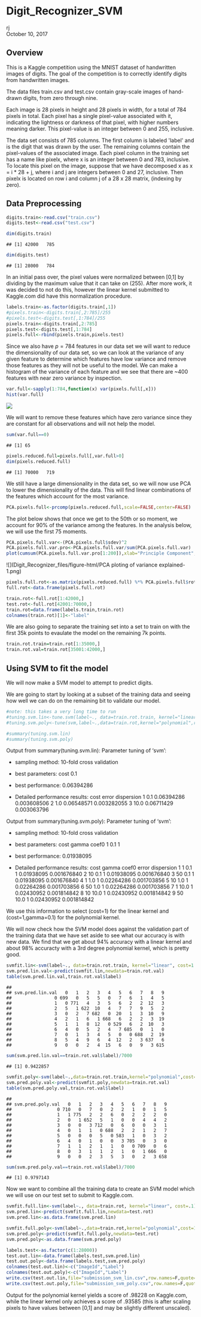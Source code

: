 # Digit_Recognizer_SVM
rj  
October 10, 2017  



## Overview

This is a Kaggle competition using the MNIST dataset of handwritten images of digits.
The goal of the competition is to correctly identify digits from handwritten images.


The data files train.csv and test.csv contain gray-scale images of hand-drawn digits, from zero through nine.

Each image is 28 pixels in height and 28 pixels in width, for a total of 784 pixels in total. 
Each pixel has a single pixel-value associated with it, indicating the lightness or darkness of that pixel, with higher numbers meaning darker. 
This pixel-value is an integer between 0 and 255, inclusive.

The data set consists of 785 columns.
The first column is labeled 'label' and is the digit that was drawn by the user.
The remaining columns contain the pixel-values of the associated image.
Each pixel column in the training set has a name like pixelx, where x is an integer between 0 and 783, inclusive. 
To locate this pixel on the image, suppose that we have decomposed x as x = i * 28 + j, where i and j are integers between 0 and 27, inclusive. 
Then pixelx is located on row i and column j of a 28 x 28 matrix, (indexing by zero).




## Data Preprocessing


```r
digits.train<-read.csv("train.csv")
digits.test<-read.csv("test.csv")
```


```r
dim(digits.train)
```

```
## [1] 42000   785
```

```r
dim(digits.test)
```

```
## [1] 28000   784
```


In an initial pass over, the pixel values were normalized between [0,1] by dividing by the maximum value that it can take on (255).
After more work, it was decided to not do this, however the linear kernel submitted to Kaggle.com did have this normalization procedure.

```r
labels.train<-as.factor(digits.train[,1])
#pixels.train<-digits.train[,2:785]/255
#pixels.test<-digits.test[,1:784]/255
pixels.train<-digits.train[,2:785]
pixels.test<-digits.test[,1:784]
pixels.full<-rbind(pixels.train,pixels.test)
```

Since we also have $p=784$ features in our data set we will want to reduce the dimensionality of our data set, so we can look at the variance of any given feature to determine which features have low variance and remove those features as they will not be useful to the model.
We can make a histogram of the variance of each feature and we see that there are ~400 features with near zero variance by inspection.

```r
var.full<-sapply(1:784,function(x) var(pixels.full[,x]))
hist(var.full)
```

![](Digit_Recognizer_files/figure-html/variance-1.png)<!-- -->

We will want to remove these features which have zero variance since they are constant for all observations and will not help the model.


```r
sum(var.full==0)
```

```
## [1] 65
```

```r
pixels.reduced.full=pixels.full[,var.full>0]
dim(pixels.reduced.full)
```

```
## [1] 70000   719
```





We still have a large dimensionality in the data set, so we will now use PCA to lower the dimensionality of the data.
This will find linear combinations of the features which account for the most variance.


```r
PCA.pixels.full<-prcomp(pixels.reduced.full,scale=FALSE,center=FALSE)
```

The plot below shows that once we get to the 50th or so moment, we account for 90% of the variance among the features.  In the analysis below, we will use the first 75 moments.

```r
PCA.pixels.full.var<-(PCA.pixels.full$sdev)^2
PCA.pixels.full.var.pro<-PCA.pixels.full.var/sum(PCA.pixels.full.var)
plot(cumsum(PCA.pixels.full.var.pro[1:200]),xlab="Principle Component",ylab="Cumulative proportion of variance explained")
```

![](Digit_Recognizer_files/figure-html/PCA ploting of variance explained-1.png)<!-- -->


```r
pixels.full.rot<-as.matrix(pixels.reduced.full) %*% PCA.pixels.full$rotation[,1:75]
full.rot<-data.frame(pixels.full.rot)

train.rot<-full.rot[1:42000,]
test.rot<-full.rot[42001:70000,]
train.rot=data.frame(labels.train,train.rot)
colnames(train.rot)[1]<-"label"
```


We are also going to separate the training set into a set to train on with the first 35k points to evaulate the model on the remaining 7k points.


```r
train.rot.train=train.rot[1:35000,]
train.rot.val=train.rot[35001:42000,]
```


## Using SVM to fit the model

We will now make a SVM model to attempt to predict digits.



We are going to start by looking at a subset of the training data and seeing how well we can do on the remaining bit to validate our model.


```r
#note: this takes a very long time to run
#tuning.svm.lin<-tune.svm(label~., data=train.rot.train, kernel="linear", cost=c(.05,.1,.5,1,3))
#tuning.svm.poly<-tune(svm,label~.,data=train.rot,kernel="polynomial",ranges=list(cost=c(1,10,50),gamma=c(.1,1,10),coef0=c(1)),degree=3)
```


```r
#summary(tuning.svm.lin)
#summary(tuning.svm.poly)
```


Output from summary(tuning.svm.lin):
Parameter tuning of ‘svm’:

- sampling method: 10-fold cross validation 

- best parameters:
 cost
  0.1

- best performance: 0.06394286 

- Detailed performance results:
  cost      error  dispersion
1  0.1 0.06394286 0.003608506
2  1.0 0.06548571 0.003282055
3 10.0 0.06711429 0.003063796


Output from summary(tuning.svm.poly):
Parameter tuning of ‘svm’:

- sampling method: 10-fold cross validation 

- best parameters:
 cost gamma coef0
    1   0.1     1

- best performance: 0.01938095 

- Detailed performance results:
  cost gamma coef0      error  dispersion
1    1   0.1     1 0.01938095 0.001676840
2   10   0.1     1 0.01938095 0.001676840
3   50   0.1     1 0.01938095 0.001676840
4    1   1.0     1 0.02264286 0.001703856
5   10   1.0     1 0.02264286 0.001703856
6   50   1.0     1 0.02264286 0.001703856
7    1  10.0     1 0.02430952 0.001814842
8   10  10.0     1 0.02430952 0.001814842
9   50  10.0     1 0.02430952 0.001814842

We use this information to select (cost=1) for the linear kernel and (cost=1,gamma=0.1) for the polynomial kernel.


We will now check how the SVM model does against the validation part of the training data that we have set aside to see what our accuracy is with new data.
We find that we get about 94% accuracy with a linear kernel and about 98% accuracty with a 3rd degree polynomial kernel, which is pretty good.


```r
svmfit.lin<-svm(label~., data=train.rot.train, kernel="linear", cost=1.0)
svm.pred.lin.val<-predict(svmfit.lin,newdata=train.rot.val)
table(svm.pred.lin.val,train.rot.val$label)
```

```
##                 
## svm.pred.lin.val   0   1   2   3   4   5   6   7   8   9
##                0 699   0   5   5   0   7   6   1   4   5
##                1   0 771   4   3   5   6   2   2  12   3
##                2   5   1 622  10   4   7   7   9   5   2
##                3   0   2   7 682   0  20   1   3  10   9
##                4   2   1   6   1 668   6   2   2   3  19
##                5   1   1   8  12   0 529   6   2  10   3
##                6   4   0   5   2   4   7 685   0   1   0
##                7   0   1   3   4   5   0   0 688   2  19
##                8   5   4   9   6   4  12   2   3 637   6
##                9   0   0   2   4  15   6   0   9   3 615
```

```r
sum(svm.pred.lin.val==train.rot.val$label)/7000
```

```
## [1] 0.9422857
```

```r
svmfit.poly<-svm(label~.,data=train.rot.train,kernel="polynomial",cost=1,degree=3,coef0=1,gamma=0.1)
svm.pred.poly.val<-predict(svmfit.poly,newdata=train.rot.val)
table(svm.pred.poly.val,train.rot.val$label)
```

```
##                  
## svm.pred.poly.val   0   1   2   3   4   5   6   7   8   9
##                 0 710   0   7   0   2   2   1   0   1   5
##                 1   1 775   2   2   6   0   2   2   2   0
##                 2   0   1 652   5   1   0   0   4   4   2
##                 3   0   0   3 712   0   6   0   0   3   1
##                 4   0   1   1   0 688   2   2   1   2   7
##                 5   0   0   0   5   0 583   1   0   3   2
##                 6   4   0   1   0   0   3 705   0   3   0
##                 7   1   1   2   1   1   0   0 709   0   6
##                 8   0   3   1   1   2   1   0   1 666   0
##                 9   0   0   2   3   5   3   0   2   3 658
```

```r
sum(svm.pred.poly.val==train.rot.val$label)/7000
```

```
## [1] 0.9797143
```


Now we want to combine all the training data to create an SVM model which we will use on our test set to submit to Kaggle.com.


```r
svmfit.full.lin<-svm(label~., data=train.rot, kernel="linear", cost=.1)
svm.pred.lin<-predict(svmfit.full.lin,newdata=test.rot)
svm.pred.lin<-as.data.frame(svm.pred.lin)
```


```r
svmfit.full.poly<-svm(label~.,data=train.rot,kernel="polynomial",cost=1,degree=3,coef0=1,gamma=0.1)
svm.pred.poly<-predict(svmfit.full.poly,newdata=test.rot)
svm.pred.poly<-as.data.frame(svm.pred.poly)
```



```r
labels.test<-as.factor(c(1:28000))
test.out.lin<-data.frame(labels.test,svm.pred.lin)
test.out.poly<-data.frame(labels.test,svm.pred.poly)
colnames(test.out.lin)<-c("ImageId","Label")
colnames(test.out.poly)<-c("ImageId","Label")
write.csv(test.out.lin,file="submission_svm_lin.csv",row.names=F,quote=F)
write.csv(test.out.poly,file="submission_svm_poly.csv",row.names=F,quote=F)
```



Output for the polynomial kernel yields a score of .98228 on Kaggle.com, while the linear kernel only achieves a score of .93585 (this is after scaling pixels to have values between [0,1] and may be slightly different unscaled).







